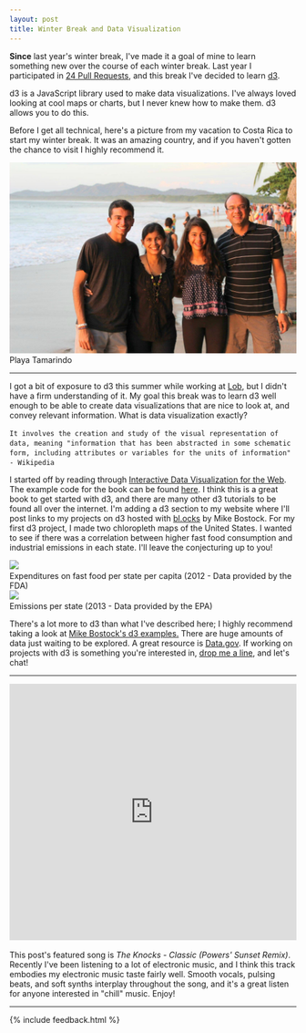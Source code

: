 ```yaml
---
layout: post
title: Winter Break and Data Visualization
---
```


**Since** last year's winter break, I've made it a goal of mine to learn something new over the course of each winter break. Last year I participated in [24 Pull Requests](http://24pullrequests.com/), and this break I've decided to learn [d3](http://d3js.org/).

d3 is a JavaScript library used to make data visualizations. I've always loved looking at cool maps or charts, but I never knew how to make them. d3 allows you to do this.

Before I get all technical, here's a picture from my vacation to Costa Rica to start my winter break. It was an amazing country, and if you haven't gotten the chance to visit I highly recommend it.

<img width="700" src="/public/costarica.jpg"/>
<div class="message">
Playa Tamarindo
</div>

---

I got a bit of exposure to d3 this summer while working at [Lob](https://lob.com/), but I didn't have a firm understanding of it. My goal this break was to learn d3 well enough to be able to create data visualizations that are nice to look at, and convey relevant information. What is data visualization exactly? 

```It involves the creation and study of the visual representation of data, meaning "information that has been abstracted in some schematic form, including attributes or variables for the units of information" - Wikipedia``` 

I started off by reading through [Interactive Data Visualization for the Web](http://chimera.labs.oreilly.com/books/1230000000345/index.html). The example code for the book can be found [here](https://github.com/alignedleft/d3-book). I think this is a great book to get started with d3, and there are many other d3 tutorials to be found all over the internet. I'm adding a d3 section to my website where I'll post links to my projects on d3 hosted with [bl.ocks](http://bl.ocks.org/) by Mike Bostock. For my first d3 project, I made two chloropleth maps of the United States. I wanted to see if there was a correlation between higher fast food consumption and industrial emissions in each state. I'll leave the conjecturing up to you!

<img src="/public/fast-food-choro.png"/>
<div class="message">
Expenditures on fast food per state per capita (2012 - Data provided by the FDA)
</div>

<img src="/public/emissions-choro.png"/>
<div class="message">
Emissions per state (2013 - Data provided by the EPA)
</div> 


There's a lot more to d3 than what I've described here; I highly recommend taking a look at [Mike Bostock's d3 examples.](https://github.com/mbostock/d3/wiki/Gallery_) There are huge amounts of data just waiting to be explored. A great resource is [Data.gov](http://www.data.gov/open-gov/). If working on projects with d3 is something you're interested in, [drop me a line](mailto:a.ayalur@gmail.com), and let's chat!

-----

<iframe width="100%" height="450" scrolling="no" frameborder="no" src="https://w.soundcloud.com/player/?url=https%3A//api.soundcloud.com/tracks/173978515&amp;auto_play=false&amp;hide_related=false&amp;show_comments=true&amp;show_user=true&amp;show_reposts=false&amp;visual=true"></iframe>

This post's featured song is *The Knocks - Classic (Powers' Sunset Remix)*. Recently I've been listening to a lot of electronic music, and I think this track embodies my electronic music taste fairly well. Smooth vocals, pulsing beats, and soft synths interplay throughout the song, and it's a great listen for anyone interested in "chill" music. Enjoy!

---

{% include feedback.html %}

